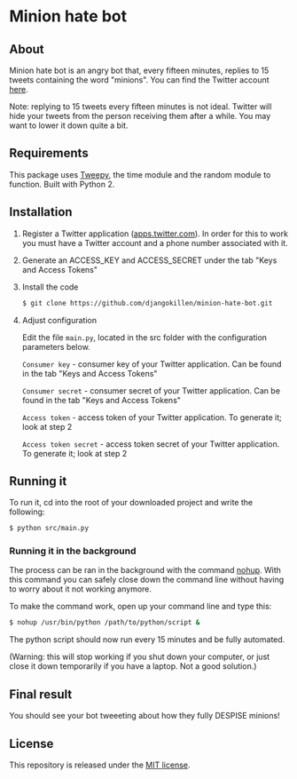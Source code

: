 # Minion hate bot

## About
Minion hate bot is an angry bot that, every fifteen minutes, replies to 15 tweets containing the word "minions". You can find the Twitter account [here](https://twitter.com/minionsareevil).

Note: replying to 15 tweets every fifteen minutes is not ideal. Twitter will hide your tweets from the person receiving them after a while. You may want to lower it down quite a bit.

## Requirements
This package uses [Tweepy](http://www.tweepy.org), the time module and the random module to function. Built with Python 2.

## Installation

1. Register a Twitter application ([apps.twitter.com](https://apps.twitter.com)). In order for this to work you must have a Twitter account and a phone number associated with it.

2. Generate an ACCESS_KEY and ACCESS_SECRET under the tab "Keys and Access Tokens"

2. Install the code

    ```bash
    $ git clone https://github.com/djangokillen/minion-hate-bot.git
    ```

3. Adjust configuration
    
    Edit the file `main.py`, located in the src folder with the configuration parameters below.

    `Consumer key` - consumer key of your Twitter application. Can be found in the tab "Keys and Access Tokens"

    `Consumer secret` - consumer secret of your Twitter application. Can be found in the tab "Keys and Access Tokens"

    `Access token` - access token of your Twitter application. To generate it; look at step 2

    `Access token secret` - access token secret of your Twitter application. To generate it; look at step 2

## Running it

To run it, cd into the root of your downloaded project and write the following:

```bash
$ python src/main.py
```

### Running it in the background

The process can be ran in the background with the command [nohup](https://en.wikipedia.org/wiki/Nohup). With this command you can safely close down the command line without having to worry about it not working anymore.

To make the command work, open up your command line and type this: 

```bash
$ nohup /usr/bin/python /path/to/python/script &
```

The python script should now run every 15 minutes and be fully automated.

(Warning: this will stop working if you shut down your computer, or just close it down temporarily if you have a laptop. Not a good solution.)

## Final result

You should see your bot tweeeting about how they fully DESPISE minions!

## License
This repository is released under the [MIT license](LICENSE).